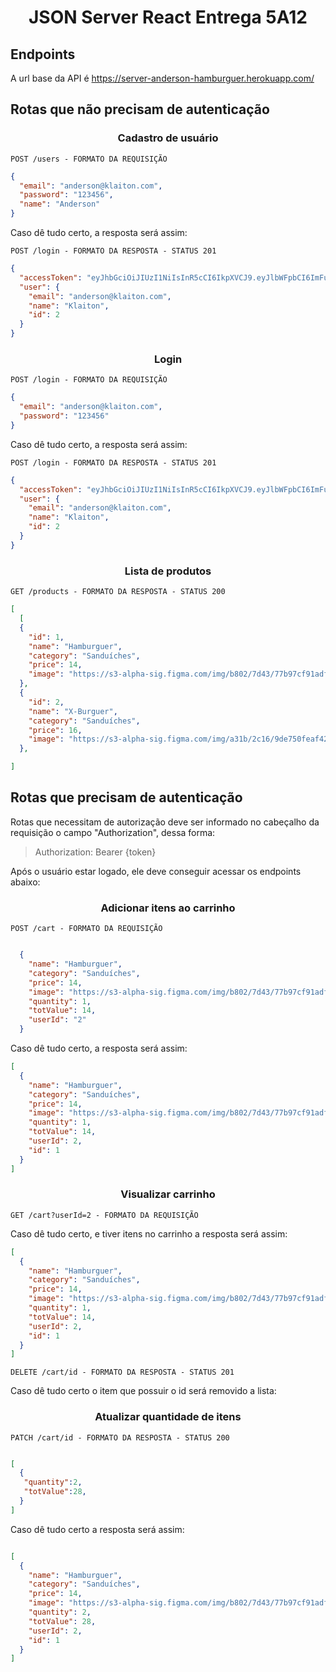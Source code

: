 <h1 align='center'>
    JSON Server React Entrega 5A12
</h1>

## Endpoints

A url base da API é https://server-anderson-hamburguer.herokuapp.com/

## Rotas que não precisam de autenticação

<h3 align='center'> Cadastro de usuário</h3>

`POST /users - FORMATO DA REQUISIÇÃO`

```json
{
  "email": "anderson@klaiton.com",
  "password": "123456",
  "name": "Anderson"
}
```

Caso dê tudo certo, a resposta será assim:

`POST /login - FORMATO DA RESPOSTA - STATUS 201`

```json
{
  "accessToken": "eyJhbGciOiJIUzI1NiIsInR5cCI6IkpXVCJ9.eyJlbWFpbCI6ImFuZGVyc29uQGtsYWl0b24uY29tIiwiaWF0IjoxNjM1OTc4ODI3LCJleHAiOjE2MzU5ODI0MjcsInN1YiI6IjIifQ.z5Y5z0v9WjA40Puk-WXB7ZVmbGtHyEGMS4xvDVSUD_M",
  "user": {
    "email": "anderson@klaiton.com",
    "name": "Klaiton",
    "id": 2
  }
}
```

<h3 align='center'> Login </h3>

`POST /login - FORMATO DA REQUISIÇÃO`

```json
{
  "email": "anderson@klaiton.com",
  "password": "123456"
}
```

Caso dê tudo certo, a resposta será assim:

`POST /login - FORMATO DA RESPOSTA - STATUS 201`

```json
{
  "accessToken": "eyJhbGciOiJIUzI1NiIsInR5cCI6IkpXVCJ9.eyJlbWFpbCI6ImFuZGVyc29uQGtsYWl0b24uY29tIiwiaWF0IjoxNjM1OTc4ODI3LCJleHAiOjE2MzU5ODI0MjcsInN1YiI6IjIifQ.z5Y5z0v9WjA40Puk-WXB7ZVmbGtHyEGMS4xvDVSUD_M",
  "user": {
    "email": "anderson@klaiton.com",
    "name": "Klaiton",
    "id": 2
  }
}
```

<h3 align='center'> Lista de  produtos </h3>

`GET /products - FORMATO DA RESPOSTA - STATUS 200`

```JSON
[
  [
  {
    "id": 1,
    "name": "Hamburguer",
    "category": "Sanduíches",
    "price": 14,
    "image": "https://s3-alpha-sig.figma.com/img/b802/7d43/77b97cf91adff632bb964dc7b056d179?Expires=1636934400&Signature=PNhZpOqfVsP80AYjycl7hCtJsf4fUTiVlryJQev3R7XoEvHPYBFS-DZgr7nmR1LljWTPjJlZv-2xA6IcIqyK9Tzfiy4gIMxAkVohJPfMoTD0u0tg6vcXzSlY2kaA77rr1MSvD-xROTYPbGB3EKEYxPs6~C9VxdAvo6QRbSEhbwbINx9TRj1V5n6c907pBv0YxmN7wzwQnlx4G~ODOdsaOBaRPNu7CEwVP2OGNo20Ld3mfkARTV~5TuYL72vL~7cFlia9PyocSAr3NctuveBtkeo3vt638cFH3zLsrM39af0IqpDkEAeBthKVkS5eT1PgmdeHy2xOoeqSTnnuLhBnkQ__&Key-Pair-Id=APKAINTVSUGEWH5XD5UA"
  },
  {
    "id": 2,
    "name": "X-Burguer",
    "category": "Sanduíches",
    "price": 16,
    "image": "https://s3-alpha-sig.figma.com/img/a31b/2c16/9de750feaf42d98ebd46941dad1f6afd?Expires=1636934400&Signature=CC~itVkTJHtH5dJmAt9kGp9WEQw2stM~wcd8j8KTqGSMSoRsE5n78ElXmyjvoumEg3Ra5xm-cc8vHPwguK2raJ9pft7qr5FEgN7xGxzXFnBbjRAJpsRTkrvT~eK~KJBaaDT2XS-Qjnn0laIGMj-Bczxz0ZR284yBUaSYbMk2Hv-7NRn4h-ZzyeKmI8PtNvGRisMn4DVc5qyRxVAb2mblzmqwvHUJlexfyv69kJl5tWrGzlaIA0BUX-4xgSesC2b7tM0Kwi2WDYAQhWf8079cVkj4~5ylC0-uwSAvfQkVzoXK6gHhh8fE5gW8XyI8MPY0S6RC4hWhOBzP38hF-SSCgQ__&Key-Pair-Id=APKAINTVSUGEWH5XD5UA"
  },

]
```

## Rotas que precisam de autenticação

Rotas que necessitam de autorização deve ser informado no cabeçalho da requisição o campo "Authorization", dessa forma:

> Authorization: Bearer {token}

Após o usuário estar logado, ele deve conseguir acessar os endpoints abaixo:

<h3 align='center'> Adicionar itens ao carrinho </h3>

`POST /cart - FORMATO DA REQUISIÇÃO`

```JSON

  {
    "name": "Hamburguer",
    "category": "Sanduíches",
    "price": 14,
    "image": "https://s3-alpha-sig.figma.com/img/b802/7d43/77b97cf91adff632bb964dc7b056d179?Expires=1636934400&Signature=PNhZpOqfVsP80AYjycl7hCtJsf4fUTiVlryJQev3R7XoEvHPYBFS-DZgr7nmR1LljWTPjJlZv-2xA6IcIqyK9Tzfiy4gIMxAkVohJPfMoTD0u0tg6vcXzSlY2kaA77rr1MSvD-xROTYPbGB3EKEYxPs6~C9VxdAvo6QRbSEhbwbINx9TRj1V5n6c907pBv0YxmN7wzwQnlx4G~ODOdsaOBaRPNu7CEwVP2OGNo20Ld3mfkARTV~5TuYL72vL~7cFlia9PyocSAr3NctuveBtkeo3vt638cFH3zLsrM39af0IqpDkEAeBthKVkS5eT1PgmdeHy2xOoeqSTnnuLhBnkQ__&Key-Pair-Id=APKAINTVSUGEWH5XD5UA",
    "quantity": 1,
    "totValue": 14,
    "userId": "2"
  }

```

Caso dê tudo certo, a resposta será assim:

```json
[
  {
    "name": "Hamburguer",
    "category": "Sanduíches",
    "price": 14,
    "image": "https://s3-alpha-sig.figma.com/img/b802/7d43/77b97cf91adff632bb964dc7b056d179?Expires=1636934400&Signature=PNhZpOqfVsP80AYjycl7hCtJsf4fUTiVlryJQev3R7XoEvHPYBFS-DZgr7nmR1LljWTPjJlZv-2xA6IcIqyK9Tzfiy4gIMxAkVohJPfMoTD0u0tg6vcXzSlY2kaA77rr1MSvD-xROTYPbGB3EKEYxPs6~C9VxdAvo6QRbSEhbwbINx9TRj1V5n6c907pBv0YxmN7wzwQnlx4G~ODOdsaOBaRPNu7CEwVP2OGNo20Ld3mfkARTV~5TuYL72vL~7cFlia9PyocSAr3NctuveBtkeo3vt638cFH3zLsrM39af0IqpDkEAeBthKVkS5eT1PgmdeHy2xOoeqSTnnuLhBnkQ__&Key-Pair-Id=APKAINTVSUGEWH5XD5UA",
    "quantity": 1,
    "totValue": 14,
    "userId": 2,
    "id": 1
  }
]
```

<h3 align='center'> Visualizar carrinho </h3>

`GET /cart?userId=2 - FORMATO DA REQUISIÇÃO`

Caso dê tudo certo, e tiver itens no carrinho a resposta será assim:

```json
[
  {
    "name": "Hamburguer",
    "category": "Sanduíches",
    "price": 14,
    "image": "https://s3-alpha-sig.figma.com/img/b802/7d43/77b97cf91adff632bb964dc7b056d179?Expires=1636934400&Signature=PNhZpOqfVsP80AYjycl7hCtJsf4fUTiVlryJQev3R7XoEvHPYBFS-DZgr7nmR1LljWTPjJlZv-2xA6IcIqyK9Tzfiy4gIMxAkVohJPfMoTD0u0tg6vcXzSlY2kaA77rr1MSvD-xROTYPbGB3EKEYxPs6~C9VxdAvo6QRbSEhbwbINx9TRj1V5n6c907pBv0YxmN7wzwQnlx4G~ODOdsaOBaRPNu7CEwVP2OGNo20Ld3mfkARTV~5TuYL72vL~7cFlia9PyocSAr3NctuveBtkeo3vt638cFH3zLsrM39af0IqpDkEAeBthKVkS5eT1PgmdeHy2xOoeqSTnnuLhBnkQ__&Key-Pair-Id=APKAINTVSUGEWH5XD5UA",
    "quantity": 1,
    "totValue": 14,
    "userId": 2,
    "id": 1
  }
]
```

`DELETE /cart/id - FORMATO DA RESPOSTA - STATUS 201`

Caso dê tudo certo o item que possuir o id será removido a lista:

<h3 align='center'> Atualizar quantidade de itens </h3>

`PATCH /cart/id - FORMATO DA RESPOSTA - STATUS 200`

```JSON

[
  {
   "quantity":2,
   "totValue":28,
  }
]
```

Caso dê tudo certo a resposta será assim:

```JSON

[
  {
    "name": "Hamburguer",
    "category": "Sanduíches",
    "price": 14,
    "image": "https://s3-alpha-sig.figma.com/img/b802/7d43/77b97cf91adff632bb964dc7b056d179?Expires=1636934400&Signature=PNhZpOqfVsP80AYjycl7hCtJsf4fUTiVlryJQev3R7XoEvHPYBFS-DZgr7nmR1LljWTPjJlZv-2xA6IcIqyK9Tzfiy4gIMxAkVohJPfMoTD0u0tg6vcXzSlY2kaA77rr1MSvD-xROTYPbGB3EKEYxPs6~C9VxdAvo6QRbSEhbwbINx9TRj1V5n6c907pBv0YxmN7wzwQnlx4G~ODOdsaOBaRPNu7CEwVP2OGNo20Ld3mfkARTV~5TuYL72vL~7cFlia9PyocSAr3NctuveBtkeo3vt638cFH3zLsrM39af0IqpDkEAeBthKVkS5eT1PgmdeHy2xOoeqSTnnuLhBnkQ__&Key-Pair-Id=APKAINTVSUGEWH5XD5UA",
    "quantity": 2,
    "totValue": 28,
    "userId": 2,
    "id": 1
  }
]
```
